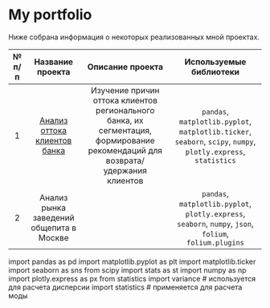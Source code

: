 # My portfolio

Ниже собрана информация о некоторых реализованных мной проектах.

| № п/п|   Название проекта   | Описание проекта | Используемые библиотеки |
|:-----:|:----------------:|:----------------:|:--------------------:|
| 1 |   [Анализ оттока клиентов банка](https://github.com/data-analyst-and-financier/my_portfolio/tree/main/bank_customer_churn_analysis)   | Изучение причин оттока клиентов регионального банка, их сегментация, формирование рекомендаций для возврата/удержания клиентов | `pandas`, `matplotlib.pyplot`, `matplotlib.ticker`, `seaborn`, `scipy`, `numpy`, `plotly.express`, `statistics`|
| 2 | Анализ рынка заведений общепита в Москве |  | `pandas`, `matplotlib.pyplot`,  `plotly.express`, `seaborn`, `numpy`, `json`, `folium`,  `folium.plugins`|




import pandas as pd
import matplotlib.pyplot as plt
import matplotlib.ticker
import seaborn as sns
from scipy import stats as st
import numpy as np
import plotly.express as px
from statistics import variance # используется для расчета дисперсии
import statistics # применяется для расчета моды

